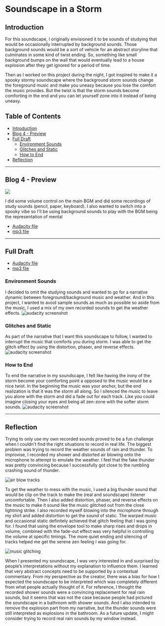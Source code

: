# Soundscape in a Storm 

## Introduction
For this soundscape, I originally envisioned it to be sounds of studying that would be occasionally interrupted by background sounds. Those background sounds would be a sort of vehicle for an abstract storyline that culminates in some kind of twist ending. So, something like small background bumps on the wall that would eventually lead to a house explosion after they get ignored for a period of time.

Then as I worked on this project during the night, I got inspired to make it a spooky stormy soundscape where the background storm sounds change the foreground music and make you uneasy because you lose the comfort the music provides. But the twist is that the storm sounds become comforting in the end and you can let yourself zone into it instead of being uneasy.


## Table of Contents
- [Introduction](#alone---soundscape-in-a-storm)
- [Blog 4 - Preview](#blog-4---preview)
- [Full Draft](#full-draft--final-for-now)
  - [Environment Sounds](#environment-sounds)
  - [Glitches and Static](#glitches-and-static)
  - [How to End](#how-to-end)
- [Reflection](#reflection)

-----

## Blog 4 - Preview
![](assets/imgs/screenshot.png)

I did some volume control on the main BGM and did some recordings of study sounds (pencil, paper, keyboard). I also wanted to switch into a spooky vibe so I'll be using background sounds to play with the BGM being the representation of mental

- [Audacity file](https://drive.google.com/file/d/1uUW0EOBiyscwP5EqqjvmMK5A8fHQtjD5/view?usp=sharing)
- [mp3 file](https://drive.google.com/file/d/1jwERcTOgYPd_Q0GSfZ93YNGY3Dwd2ykX/view?usp=sharing)

-----

## Full Draft
- [Audacity file](https://drive.google.com/file/d/1YXREZ6X1JnniS268k9_oeG-SeQrncX-6/view?usp=sharing)
- [mp3 file](https://drive.google.com/file/d/1WUF86JR05XemBaDDt4LMnuhUf23ULcAn/view?usp=sharing) 

### Environment Sounds
I decided to omit the studying sounds and wanted to go for a narrative dynamic between foreground/background music and weather. And in this project, I wanted to avoid sample sounds as much as possible so aside from the music, I used a mix of my own recorded sounds to get the weather effects.
![audacity screenshot](/assets/imgs/now-ambience.png)


### Glitches and Static
As part of the narrative that I want this soundscape to follow, I wanted to interrupt the music that comforts you during storm. I was able to get the glitch effect by using the distortion, phaser, and reverse effects.
![audacity screenshot](/assets/imgs/glitch.png)


### How to End
To end the narrative in my soundscape, I felt like having the irony of the storm become your comforting point a opposed to the music would be a nice twist. In the beginning the music was your anchor, but the end realization is that it was the storm all along. So I silenced the music to leave you alone with the storm and did a fade out for each track. Like you could imagine closing your eyes and being all zen-zone with the softer storm sounds. 
![audacity screenshot](/assets/imgs/ending.png)

--------------
## Reflection
Trying to only use my own recorded sounds proved to be a fun challenge when I couldn't find the right situations to record in real life. The biggest problem was trying to record the weather sounds of rain and thunder. To improvise, I recorded my shower and distorted air blowing onto the microphone to attempt to emulate the weather. I feel that the fake thunder was pretty convincing because I successfully got close to the rumbling crashing sound of thunder.

![air blow tracks](/assets/imgs/air-thunder.png)

To get the weather to mess with the music, I used a big thunder sound that would be clip on the track to make the (real and soundscape) listener uncomfortable. Then I also added distortion, phaser, and reverse effects on the music to make it sound like the music glitched out from the close lightning strike. I also recorded myself blowing into the microphone through my shirt and added distortion to get the sound of static. The warped music and occasional static definitely achieved that glitch feeling that I was going for. I found that using the envelope tool to make sharp rises and drops in volume, combined with the fade-out effect was very helpful in controlling the volume at specific timings. The more quiet ending and silencing of tracks helped me get the serene zen feeling I was going for.

![music glitching](/assets/imgs/tension.png)

When I presented my soundscape, I was very interested in and surprised by people’s interpretations without my explanation to influence them. I learned that very abstract concepts need to be supported by a contextual commentary. From my perspective as the creator, there was a bias for how I expected the soundscape to be interpreted which was completely different from what people actually thought of it. For reference, I thought the recorded shower sounds were a convincing replacement for real rain sounds, but it seems that was not the case because people had pictured the soundscape in a bathroom with shower sounds. And I also intended to remove the explosion part from my narrative, but the thunder sounds were still interpreted as explosions in the bathroom. As a future update, I might consider trying to record real rain sounds by my window instead.


